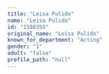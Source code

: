 ```yaml
---
title: "Leisa Pulido"
name: "Leisa Pulido"
id: "1588355"
original_name: "Leisa Pulido"
known_for_department: "Acting"
gender: "1"
adult: "false"
profile_path: "null"
---
```

